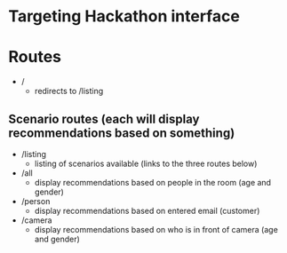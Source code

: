 Targeting Hackathon interface
============

# Routes
- /
    - redirects to /listing
## Scenario routes (each will display recommendations based on something)
- /listing
    - listing of scenarios available (links to the three routes below)
- /all
    - display recommendations based on people in the room (age and gender)
- /person
    - display recommendations based on entered email (customer)
- /camera
    - display recommendations based on who is in front of camera (age and gender)
